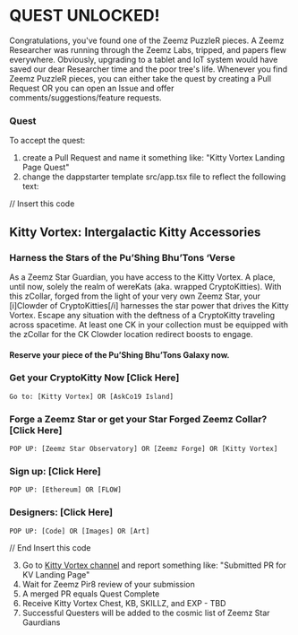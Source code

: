 # QUEST UNLOCKED!
Congratulations, you've found one of the Zeemz PuzzleR pieces. A Zeemz Researcher was running through the Zeemz Labs, tripped, and papers flew everywhere. Obviously, upgrading to a tablet and IoT system would have saved our dear Researcher time and the poor tree's life. Whenever you find Zeemz PuzzleR pieces, you can either take the quest by creating a Pull Request OR you can open an Issue and offer comments/suggestions/feature requests. 
 
### Quest 

To accept the quest:
1. create a Pull Request and name it something like: "Kitty Vortex Landing Page Quest"
2. change the dappstarter template src/app.tsx file to reflect the following text:

// Insert this code
## Kitty Vortex: Intergalactic Kitty Accessories 
### Harness the Stars of the Pu’Shing Bhu’Tons ‘Verse
As a Zeemz Star Guardian, you have access to the Kitty Vortex. A place, until now, solely the realm of wereKats (aka. wrapped CryptoKitties). With this zCollar, forged from the light of your very own Zeemz Star, your [i]Clowder of CryptoKitties[/i] harnesses the star power that drives the Kitty Vortex. Escape any situation with the deftness of a CryptoKitty traveling across spacetime. At least one CK in your collection must be equipped with the zCollar for the CK Clowder location redirect boosts to engage. 

#### Reserve your piece of the Pu’Shing Bhu’Tons Galaxy now. 

### Get your CryptoKitty Now [Click Here]
    Go to: [Kitty Vortex] OR [AskCo19 Island]

### Forge a Zeemz Star or get your Star Forged Zeemz Collar? [Click Here]
    POP UP: [Zeemz Star Observatory] OR [Zeemz Forge] OR [Kitty Vortex]

### Sign up: [Click Here]
    POP UP: [Ethereum] OR [FLOW]

### Designers: [Click Here]
    POP UP: [Code] OR [Images] OR [Art]

// End Insert this code

3. Go to [Kitty Vortex channel](https://discord.gg/cfV9WvS) and report something like: "Submitted PR for KV Landing Page"
4. Wait for Zeemz Pir8 review of your submission
5. A merged PR equals Quest Complete
6. Receive Kitty Vortex Chest, KB, SKILLZ, and EXP - TBD
7. Successful Questers will be added to the cosmic list of Zeemz Star Gaurdians
